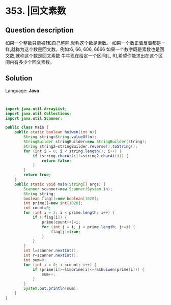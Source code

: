 # 353. |回文素数

## Question description


如果一个整数只能被1和自己整除,就称这个数是素数。 如果一个数正着反着都是一样,就称为这个数是回文数。例如:6, 66, 606, 6666 如果一个数字既是素数也是回文数,就称这个数是回文素数 牛牛现在给定一个区间[L, R],希望你能求出在这个区间内有多少个回文素数。


## Solution

Language: **Java**

```Java


import java.util.ArrayList;
import java.util.Collections;
import java.util.Scanner;

public class Main {
    public static boolean huiwen(int n){
        String string=String.valueOf(n);
        StringBuilder stringBuilder=new StringBuilder(string);
        String string2=stringBuilder.reverse().toString();
        for (int i = 0; i < string.length(); i++) {
            if (string.charAt(i)!=string2.charAt(i)) {
                return false;
            }
        }
        return true;
    }
    public static void main(String[] args) {
        Scanner scanner=new Scanner(System.in);
        String string;
        boolean flag[]=new boolean[1020];
        int prime[]=new int[1020];
        int count=0;
        for (int i = 2; i < prime.length; i++) {
            if (!flag[i]) {
                prime[count++]=i;
                for (int j = i; j < prime.length; j+=i) {
                    flag[j]=true;
                }
            }
        }
        int l=scanner.nextInt();
        int r=scanner.nextInt();
        int sum=0;
        for (int i = 0; i <count; i++) {
            if (prime[i]>=l&&prime[i]<=r&&huiwen(prime[i])) {
                sum++;
            }
        }
        System.out.println(sum);
    }
}

```


